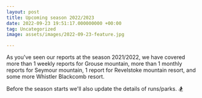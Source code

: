 ```yaml
---
layout: post
title: Upcoming season 2022/2023
date: 2022-09-23 19:51:17.000000000 +00:00
tag: Uncategorized
image: assets/images/2022-09-23-feature.jpg

---
```

As you've seen our reports at the season 2021/2022, we have covered more than 1 weekly reports for Grouse mountain,  more than 1 monthly reports for Seymour mountain, 1 report for Revelstoke mountain resort, and some more Whistler Blackcomb resort.

Before the season starts we'll also update the details of runs/parks. 🏂
